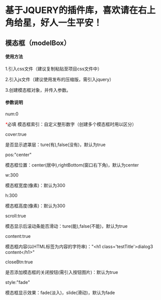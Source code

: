 <h1>基于JQUERY的插件库，喜欢请在右上角给星，好人一生平安！</h2>
<h2>模态框（modelBox）</h2>
<h4>使用方法</h4>
<div>
	<p>1.引入css文件（建议复制粘贴至项目css文件中）</p>
	<p>2.引入js文件（建议使用发布的压缩版，需引入jquery）</p>
	<p>3.创建模态框对象，并传入参数。</p>
</div>
<h4>参数说明</h4>
<p>num:0</p>
<p><i style="color: #f00;">*</i>必填 模态框索引：自定义整形数字（创建多个模态框时用以区分）</p>
<p>cover:true</p>
<p>是否显示遮罩层：ture(有),false(没有)，默认为true</p>
<p>	pos:"center"</p>
<p>模态框位置：center(居中),rightBottom(窗口右下角)，默认为center</p>
<p>w:300</p>
<p>模态框宽度(像素)：默认为300</p>
<p>h:300</p>
<p>模态框高度(像素)：默认为300</p>
<p>scroll:true</p>
<p>模态显示后滚动条能否滑动：ture(能),false(不能)，默认为true</p>
<p>content:true</p>
模态框内容(以HTML标签为内容的字符串)："&lt;h1 class='testTitle'&gt;dialog3 content&lt;/h1&gt;"
<p>closeBtn:true</p>
<p>是否添加模态框的关闭按钮(需引入按钮图片)：默认为true</p>
<p>style:"fade"</p>
<p>模态框显示效果：fade(淡入)，slide(滑动)，默认为fade</p>

